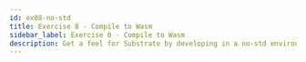 ```yaml
---
id: ex08-no-std
title: Exercise 8 - Compile to Wasm
sidebar_label: Exercise 8 - Compile to Wasm
description: Get a feel for Substrate by developing in a no-std environment and compiling to Wasm
---
```

